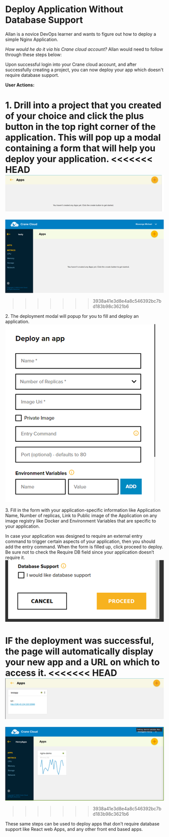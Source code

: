 # Deploy Application Without Database Support
Allan is a novice DevOps learner and wants to figure out how to deploy a simple Nginx Application.

*How would he do it via his Crane cloud account?* 
Allan would need to follow through these steps below: 

Upon successful login into your Crane cloud account, and after successfully creating a project, you can now deploy your app which doesn't require database support. 

**User Actions:**

1\. Drill into a project that you created of your choice and click the plus button in the top right corner of the application. This will pop up a modal containing a form that will help you deploy your application.
<<<<<<< HEAD
![](../img/empty_project.png)
=======
![](../img/appsemptypage.png)
>>>>>>> 3938a41e3d8e4a8c546392bc7bd183b98c3621b6

2\. The deployment modal will popup for you to fill and deploy an application. 
![](../img/createAppForm.png)

3\. Fill in the form with your application-specific information like Application Name, Number of replicas, Link to Public image of the Application on any image registry like Docker and Environment Variables that are specific to your application. 

In case your application was designed to require an external entry command to trigger certain aspects of your application, then you should add the entry command. When the form is filled up, click proceed to deploy. Be sure not to check the Require DB field since your application doesn’t require it.
![](../img/deploy_buttons.png)

**IF** the deployment was successful, the page will automatically display your new app and a URL on which to access it.
<<<<<<< HEAD
![](../img/app_img.png)
=======
![](../img/apps_page.png)
>>>>>>> 3938a41e3d8e4a8c546392bc7bd183b98c3621b6

These same steps can be used to deploy apps that don't require database support like React web Apps, and any other front end based apps. 
